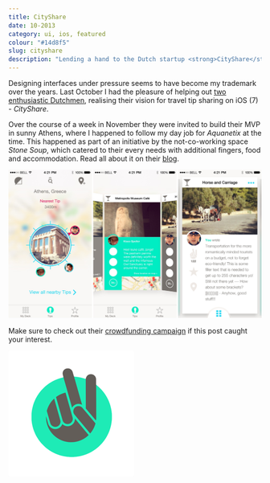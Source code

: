 ```yaml
---
title: CityShare 
date: 10-2013
category: ui, ios, featured
colour: "#14d8f5"
slug: cityshare
description: "Lending a hand to the Dutch startup <strong>CityShare</strong>, or: how to design for <em>iOS 7</em> in just seven days time."
---
```


Designing interfaces under pressure seems to have become my trademark over the years. Last October I had the pleasure of helping out [two enthusiastic Dutchmen](http://www.cityshare.com), realising their vision for travel tip sharing on iOS (7) -  _CityShare_. 

Over the course of a week in November they were invited to build their MVP in sunny Athens, where I happened to follow my day job for _Aquanetix_ at the time. This happened as part of an initiative by the not-co-working space _Stone Soup_, which catered to their every needs with additional fingers, food and accommodation. Read all about it on their [blog](http://stonesoup.io/2013/11/The-Greek-Pressure-Cooker.html).

![CityShare MVP Designs Collage](designs.jpg)

Make sure to check out their [crowdfunding campaign](http://www.symbid.nl/ideas/4506-cityshare) if this post caught your interest.

![CityShare Logo](logo.png)
